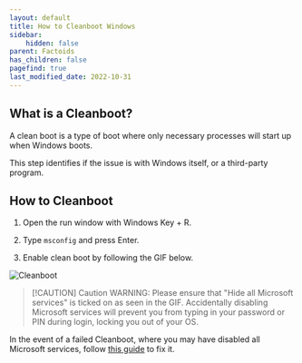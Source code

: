 ```yaml
---
layout: default
title: How to Cleanboot Windows
sidebar:
    hidden: false
parent: Factoids
has_children: false
pagefind: true
last_modified_date: 2022-10-31
---
```



## What is a Cleanboot?

A clean boot is a type of boot where only necessary processes will start up when Windows boots.

This step identifies if the issue is with Windows itself, or a third-party program.

## How to Cleanboot

1. Open the run window with Windows Key + R.

2. Type `msconfig` and press Enter.

3. Enable clean boot by following the GIF below.

![Cleanboot](/assets/factoids/cleanboot.gif)

> [!CAUTION] Caution
> WARNING: Please ensure that "Hide all Microsoft services" is ticked on as seen in the GIF. Accidentally disabling Microsoft services will prevent you from typing in your password or PIN during login, locking you out of your OS. 

In the event of a failed Cleanboot, where you may have disabled all Microsoft services, follow [this guide](/docs/guides/Fixing-Cleanboot) to fix it.
